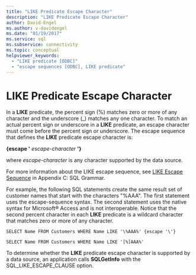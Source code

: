 ```yaml
---
title: "LIKE Predicate Escape Character"
description: "LIKE Predicate Escape Character"
author: David-Engel
ms.author: v-davidengel
ms.date: "01/19/2017"
ms.service: sql
ms.subservice: connectivity
ms.topic: conceptual
helpviewer_keywords:
  - "LIKE predicate [ODBC]"
  - "escape sequences [ODBC], LIKE predicate"
---
```

# LIKE Predicate Escape Character
In a **LIKE** predicate, the percent sign (%) matches zero or more of any character and the underscore (_) matches any one character. To match an actual percent sign or underscore in a **LIKE** predicate, an escape character must come before the percent sign or underscore. The escape sequence that defines the **LIKE** predicate escape character is:  
  
 **{escape '** *escape-character* **'}**  
  
 where *escape-character* is any character supported by the data source.  
  
 For more information about the LIKE escape sequence, see [LIKE Escape Sequence](../../../odbc/reference/appendixes/like-escape-sequence.md) in Appendix C: SQL Grammar.  
  
 For example, the following SQL statements create the same result set of customer names that start with the characters "%AAA". The first statement uses the escape-sequence syntax. The second statement uses the native syntax for Microsoft® Access and is not interoperable. Notice that the second percent character in each **LIKE** predicate is a wildcard character that matches zero or more of any character.  
  
```  
SELECT Name FROM Customers WHERE Name LIKE '\%AAA%' {escape '\'}  
  
SELECT Name FROM Customers WHERE Name LIKE '[%]AAA%'  
```  
  
 To determine whether the **LIKE** predicate escape character is supported by a data source, an application calls **SQLGetInfo** with the SQL_LIKE_ESCAPE_CLAUSE option.
